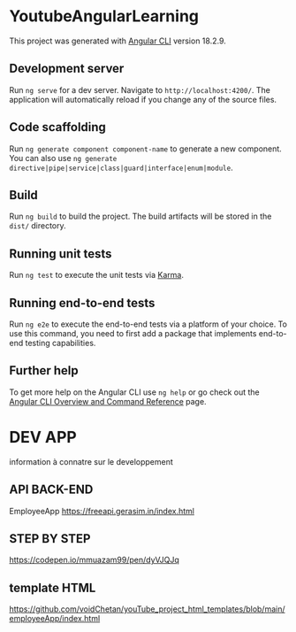 # YoutubeAngularLearning

This project was generated with [Angular CLI](https://github.com/angular/angular-cli) version 18.2.9.

## Development server

Run `ng serve` for a dev server. Navigate to `http://localhost:4200/`. The application will automatically reload if you change any of the source files.

## Code scaffolding

Run `ng generate component component-name` to generate a new component. You can also use `ng generate directive|pipe|service|class|guard|interface|enum|module`.

## Build

Run `ng build` to build the project. The build artifacts will be stored in the `dist/` directory.

## Running unit tests

Run `ng test` to execute the unit tests via [Karma](https://karma-runner.github.io).

## Running end-to-end tests

Run `ng e2e` to execute the end-to-end tests via a platform of your choice. To use this command, you need to first add a package that implements end-to-end testing capabilities.

## Further help

To get more help on the Angular CLI use `ng help` or go check out the [Angular CLI Overview and Command Reference](https://angular.dev/tools/cli) page.

# DEV APP

information à connatre sur le developpement

## API BACK-END

EmployeeApp
https://freeapi.gerasim.in/index.html

## STEP BY STEP

https://codepen.io/mmuazam99/pen/dyVJQJq
 
## template HTML

https://github.com/voidChetan/youTube_project_html_templates/blob/main/employeeApp/index.html
